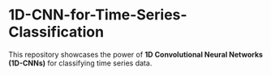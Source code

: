 # 1D-CNN-for-Time-Series-Classification
This repository showcases the power of **1D Convolutional Neural Networks (1D-CNNs)** for classifying time series data.
